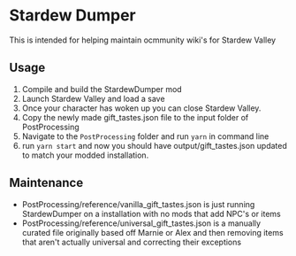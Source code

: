 # Stardew Dumper
This is intended for helping maintain ocmmunity wiki's for Stardew Valley

## Usage
1. Compile and build the StardewDumper mod
2. Launch Stardew Valley and load a save
3. Once your character has woken up you can close Stardew Valley.
4. Copy the newly made gift_tastes.json file to the input folder of PostProcessing
5. Navigate to the `PostProcessing` folder and run `yarn` in command line
6. run `yarn start` and now you should have output/gift_tastes.json updated to match your modded installation.

## Maintenance
* PostProcessing/reference/vanilla_gift_tastes.json is just running StardewDumper on a installation with no mods that add NPC's or items
* PostProcessing/reference/universal_gift_tastes.json is a manually curated file originally based off Marnie or Alex and then removing items that aren't actually universal and correcting their exceptions